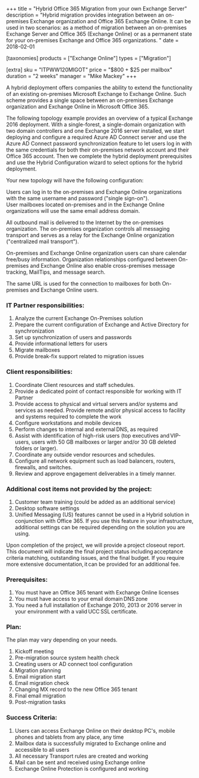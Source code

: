 +++
title = "Hybrid Office 365 Migration from your own Exchange Server"
description = "Hybrid migration provides integration between an on-premises Exchange organization and Office 365 Exchange Online. It can be used in two scenarios: as a method of migration between an on-premises Exchange Server and Office 365 (Exchange Online) or as a permanent state for your on-premises Exchange and Office 365 organizations. "
date = 2018-02-01

[taxonomies]
products = ["Exchange Online"]
types = ["Migration"]

[extra]
sku = "ITPWW120MIGOT"
price = "$800 + $25 per mailbox"
duration = "2 weeks"
manager = "Mike Mackey"
+++

A hybrid deployment offers companies the ability to extend the
functionality of an existing on-premises Microsoft Exchange to Exchange
Online. Such scheme provides a single space between an on-premises
Exchange organization and Exchange Online in Microsoft Office 365.

The following topology example provides an overview of a typical
Exchange 2016 deployment. With a single-forest, a single-domain
organization with two domain controllers and one Exchange 2016 server
installed, we start deploying and configure a required Azure AD Connect
server and use the Azure AD Connect password synchronization feature to
let users log in with the same credentials for both their on-premises
network account and their Office 365 account. Then we complete the
hybrid deployment prerequisites and use the Hybrid Configuration wizard
to select options for the hybrid deployment.

Your new topology will have the following configuration:

Users can log in to the on-premises and Exchange Online organizations
with the same username and password ("single sign-on").\
User mailboxes located on-premises and in the Exchange Online
organizations will use the same email address domain.

All outbound mail is delivered to the Internet by the on-premises
organization. The on-premises organization controls all messaging
transport and serves as a relay for the Exchange Online organization
("centralized mail transport").

On-premises and Exchange Online organization users can share calendar
free/busy information. Organization relationships configured between
On-premises and Exchange Online also enable cross-premises message
tracking, MailTips, and message search.

The same URL is used for the connection to mailboxes for both
On-premises and Exchange Online users.

### IT Partner responsibilities:

1.  Analyze the current Exchange On-Premises solution
2.  Prepare the current configuration of Exchange and Active Directory
    for synchronization
3.  Set up synchronization of users and passwords
4.  Provide informational letters for users
5.  Migrate mailboxes
6.  Provide break-fix support related to migration issues

### Client responsibilities:

1.  Coordinate Client resources and staff schedules.
2.  Provide a dedicated point of contact responsible for working with IT
    Partner
3.  Provide access to physical and virtual servers and/or systems and
    services as needed. Provide remote and/or physical access to
    facility and systems required to complete the work 
4.  Configure workstations and mobile devices
5.  Perform changes to internal and external DNS, as required
6.  Assist with identification of high-risk users (top executives
    and VIP-users, users with 50 GB mailboxes or larger and/or
    30 GB deleted folders or larger).
7.  Coordinate any outside vendor resources and schedules.
8.  Configure all network equipment such as load balancers, routers,
    firewalls, and switches.
9.  Review and approve engagement deliverables in a timely manner.

### Additional cost items not provided by the project:

1.  Customer team training (could be added as an additional service)
2.  Desktop software settings
3.  Unified Messaging (US) features cannot be used in a Hybrid solution
    in conjunction with Office 365. If you use this feature in your
    infrastructure, additional settings can be required depending on the
    solution you are using.

Upon completion of the project, we will provide a project closeout
report. This document will indicate the final project status
including acceptance criteria matching, outstanding issues, and the
final budget. If you require more extensive documentation, it can be
provided for an additional fee. 

### Prerequisites:

1.  You must have an Office 365 tenant with Exchange Online licenses
2.  You must have access to your email domain DNS zone
3.  You need a full installation of Exchange 2010, 2013 or 2016 server
    in your environment with a
    valid UCC SSL certificate.

### Plan:

The plan may vary depending on your needs.

1.  Kickoff meeting
2.  Pre-migration source system health check
3.  Creating users or AD connect tool configuration
4.  Migration planning
5.  Email migration start
6.  Email migration check
7.  Changing MX record to the new Office 365 tenant
8.  Final email migration
9.  Post-migration tasks

### Success Criteria:

1.  Users can access Exchange Online on their desktop PC's, mobile
    phones and tablets from any place, any time
2.  Mailbox data is successfully migrated to Exchange online and
    accessible to all users
3.  All necessary Transport rules are created and working
4.  Mail can be sent and received using Exchange online
5.  Exchange Online Protection is configured and working